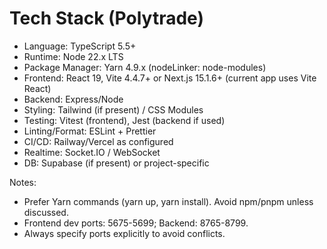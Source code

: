 # Tech Stack (Polytrade)

- Language: TypeScript 5.5+
- Runtime: Node 22.x LTS
- Package Manager: Yarn 4.9.x (nodeLinker: node-modules)
- Frontend: React 19, Vite 4.4.7+ or Next.js 15.1.6+ (current app uses Vite React)
- Backend: Express/Node
- Styling: Tailwind (if present) / CSS Modules
- Testing: Vitest (frontend), Jest (backend if used)
- Linting/Format: ESLint + Prettier
- CI/CD: Railway/Vercel as configured
- Realtime: Socket.IO / WebSocket
- DB: Supabase (if present) or project-specific

Notes:
- Prefer Yarn commands (yarn up, yarn install). Avoid npm/pnpm unless discussed.
- Frontend dev ports: 5675-5699; Backend: 8765-8799.
- Always specify ports explicitly to avoid conflicts.
